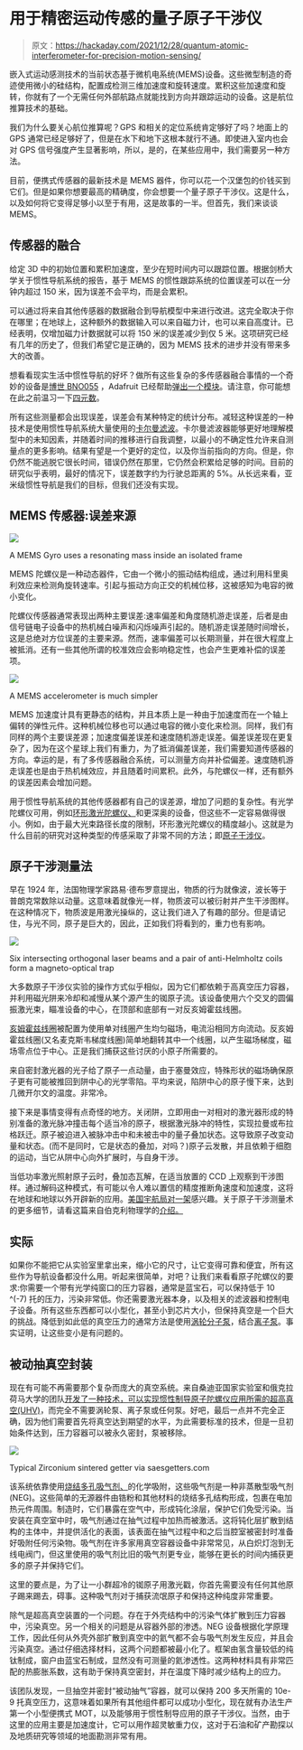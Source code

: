 # 用于精密运动传感的量子原子干涉仪

> 原文：<https://hackaday.com/2021/12/28/quantum-atomic-interferometer-for-precision-motion-sensing/>

嵌入式运动感测技术的当前状态基于微机电系统(MEMS)设备。这些微型制造的奇迹使用微小的硅结构，配置成检测三维加速度和旋转速度。累积这些加速度和旋转，你就有了一个无需任何外部航路点就能找到方向并跟踪运动的设备。这是航位推算技术的基础。

我们为什么要关心航位推算呢？GPS 和相关的定位系统肯定够好了吗？地面上的 GPS 通常已经足够好了，但是在水下和地下这根本就行不通。即使进入室内也会对 GPS 信号强度产生显著影响，所以，是的，在某些应用中，我们需要另一种方法。

目前，便携式传感器的最新技术是 MEMS 器件，你可以花一个汉堡包的价钱买到它们。但是如果你想要最高的精确度，你会想要一个量子原子干涉仪。这是什么，以及如何将它变得足够小以至于有用，这是故事的一半。但首先，我们来谈谈 MEMS。

## 传感器的融合

给定 3D 中的初始位置和累积加速度，至少在短时间内可以跟踪位置。根据剑桥大学关于惯性导航系统的报告，基于 MEMS 的惯性跟踪系统的位置误差可以在一分钟内超过 150 米，因为误差不会平均，而是会累积。

可以通过将来自其他传感器的数据融合到导航模型中来进行改进。这完全取决于你在哪里；在地球上，这种额外的数据输入可以来自磁力计，也可以来自高度计。已经表明，仅增加磁力计数据就可以将 150 米的误差减少到仅 5 米。这项研究已经有几年的历史了，但我们希望它是正确的，因为 MEMS 技术的进步并没有带来多大的改善。

想看看现实生活中惯性导航的好坏？做所有这些复杂的多传感器融合事情的一个奇妙的设备是[博世 BNO055](https://www.bosch-sensortec.com/products/smart-sensors/bno055/) ，Adafruit 已经帮助[弹出一个模块](https://learn.adafruit.com/adafruit-bno055-absolute-orientation-sensor)。请注意，你可能想在此之前温习一下[四元数](https://en.wikipedia.org/wiki/Quaternion)。

所有这些测量都会出现误差，误差会有某种特定的统计分布。减轻这种误差的一种技术是使用惯性导航系统大量使用的[卡尔曼滤波](https://en.wikipedia.org/wiki/Kalman_filter)。卡尔曼滤波器能够更好地理解模型中的未知因素，并随着时间的推移进行自我调整，以最小的不确定性允许来自测量点的更多影响。结果有望是一个更好的定位，以及你当前指向的方向。但是，你仍然不能逃脱它很长时间，错误仍然在那里，它仍然会积累给足够的时间。目前的研究似乎表明，最好的情况下，误差数字约为行驶总距离的 5%。从长远来看，亚米级惯性导航是我们的目标，但我们还没有实现。

## MEMS 传感器:误差来源

![](img/49f4d93aa3e76c8c569dff1ed9ec5542.png)

A MEMS Gyro uses a resonating mass inside an isolated frame

MEMS 陀螺仪是一种动态器件，它由一个微小的振动结构组成，通过利用科里奥利效应来检测角旋转速率。引起与振动方向正交的机械位移，这被感知为电容的微小变化。

陀螺仪传感器通常表现出两种主要误差:速率偏差和角度随机游走误差，后者是由信号链电子设备中的热机械白噪声和闪烁噪声引起的。随机游走误差随时间增长，这是总绝对方位误差的主要来源。然而，速率偏差可以长期测量，并在很大程度上被抵消。还有一些其他所谓的校准效应会影响稳定性，也会产生更难补偿的误差项。

![](img/0c5cf3f6ce7a717b8fa1b8f2efb5948c.png)

A MEMS accelerometer is much simpler

MEMS 加速度计具有更静态的结构，并且本质上是一种由于加速度而在一个轴上偏转的弹性元件。这种机械位移也可以通过电容的微小变化来检测。同样，我们有同样的两个主要误差源；加速度偏差误差和速度随机游走误差。偏差误差现在更复杂了，因为在这个星球上我们有重力，为了抵消偏差误差，我们需要知道传感器的方向。幸运的是，有了多传感器融合系统，可以测量方向并补偿偏差。速度随机游走误差也是由于热机械效应，并且随着时间累积。此外，与陀螺仪一样，还有额外的误差因素会增加问题。

用于惯性导航系统的其他传感器都有自己的误差源，增加了问题的复杂性。有光学陀螺仪可用，例如[环形激光陀螺仪、](https://en.wikipedia.org/wiki/Ring_laser_gyroscope)和更深奥的设备，但这些不一定容易做得很小。例如，由于最大光束路径长度的限制，环形激光陀螺仪的精度越小。这就是为什么目前的研究对这种类型的传感采取了非常不同的方法；即[原子干涉仪](https://en.wikipedia.org/wiki/Atom_interferometer)。

## 原子干涉测量法

早在 1924 年，法国物理学家路易·德布罗意提出，物质的行为就像波，波长等于普朗克常数除以动量。这意味着就像光一样，物质波可以被衍射并产生干涉图样。在这种情况下，物质波是用激光操纵的，这让我们进入了有趣的部分。但是请记住，与光不同，原子是巨大的，因此，正如我们将看到的，重力也有影响。

![](img/fcdea06d9c0e45752ea107ce9f850cef.png)

Six intersecting orthogonal laser beams and a pair of anti-Helmholtz coils form a magneto-optical trap

大多数原子干涉仪实验的操作方式似乎相似，因为它们都依赖于高真空压力容器，并利用磁光阱来冷却和减慢从某个源产生的铷原子流。该设备使用六个交叉的圆偏振激光束，瞄准设备的中心，在顶部和底部有一对反亥姆霍兹线圈。

[亥姆霍兹线圈](http://www.doiserbia.nb.rs/img/doi/1451-4869/2015/1451-48691503375P.pdf)被配置为使用单对线圈产生均匀磁场，电流沿相同方向流动。反亥姆霍兹线圈(又名麦克斯韦梯度线圈)简单地翻转其中一个线圈，以产生磁场梯度，磁场零点位于中心。正是我们捕获这些讨厌的小原子所需要的。

来自密封激光器的光子给了原子一点动量，由于塞曼效应，特殊形状的磁场确保原子更有可能被推回到阱中心的光学零陷。平均来说，陷阱中心的原子慢下来，达到几微开尔文的温度。非常冷。

接下来是事情变得有点奇怪的地方。关闭阱，立即用由一对相对的激光器形成的特别准备的激光脉冲撞击每个适当冷的原子，根据激光脉冲的特性，实现拉曼或布拉格跃迁。原子被迫进入被脉冲击中和未被击中的量子叠加状态。这导致原子改变动量和状态。(而不是同时，它是状态的叠加，对吗？)原子云发散，并且依赖于细胞的运动，当它从阱中心向外扩展时，与自身干涉。

当低功率激光照射原子云时，叠加态瓦解，在适当放置的 CCD 上观察到干涉图样。通过解码这种模式，有可能以令人难以置信的精度推断角速度和加速度，这将在地球和地球以外开辟新的应用。[美国宇航局对一架](https://sbir.nasa.gov/content/atomic-interferometry-0)感兴趣。关于原子干涉测量术的更多细节，请看这篇来自伯克利物理学的[介绍。](http://matterwave.physics.berkeley.edu/atom-interferometry)

## 实际

如果你不能把它从实验室里拿出来，缩小它的尺寸，让它变得可靠和便宜，所有这些作为导航设备都没什么用。听起来很简单，对吧？让我们来看看原子陀螺仪的要求:你需要一个带有光学纯窗口的压力容器，通常是蓝宝石，可以保持低于 10 ^(-7) 托的压力，污染非常低。你还需要激光器本身，以及相关的滤波器和控制电子设备。所有这些东西都可以小型化，甚至小到芯片大小，但保持真空是一个巨大的挑战。降低到如此低的真空压力的通常方法是使用[涡轮分子泵](https://en.wikipedia.org/wiki/Turbomolecular_pump)，结合[离子泵](https://en.wikipedia.org/wiki/Ion_pump_(physics))。事实证明，让这些变小是有问题的。

## 被动抽真空封装

现在有可能不再需要那个复杂而庞大的真空系统。来自桑迪亚国家实验室和俄克拉荷马大学的团队[开发了一种技术，可以实现惯性制导原子陀螺仪应用所需的超高真空(UHV)](https://arxiv.org/pdf/2101.01051.pdf)，而完全不需要涡轮泵、离子泵或任何泵。好吧，最后一点并不完全正确，因为他们需要首先将真空达到期望的水平，为此需要标准的技术，但是一旦初始条件达到，压力容器可以被永久密封，泵被移除。

![](img/239a2aee98ab412e0edc7b8fd50046d1.png)

Typical Zirconium sintered getter via saesgetters.com

该系统依靠使用[烧结多孔吸气剂、](https://www.saesgetters.com/sites/default/files/St%20171%20-%20172_Sintered%20Porous%20Getters_1.pdf)的化学吸附，这些吸气剂是一种非蒸散型吸气剂(NEG)。这些简单的无源器件由锆粉和其他材料的烧结多孔结构形成，包裹在电加热元件周围。制造时，它们暴露在空气中，形成钝化涂层，保护它们免受污染。当安装在真空室中时，吸气剂通过在抽气过程中加热而被激活。这将钝化层扩散到结构的主体中，并提供活化的表面，该表面在抽气过程中和之后当腔室被密封时准备好吸附任何污染物。吸气剂在许多家用真空容器设备中非常常见，从白炽灯泡到无线电阀门，但这里使用的吸气剂比旧的吸气剂更专业，能够在更长的时间内捕获更多的原子并保持它们。

这里的要点是，为了让一小群超冷的铷原子用激光戳，你首先需要没有任何其他原子踢来踢去，碍事。这种吸气剂对于捕获流氓原子和保持这种纯度非常重要。

除气是超高真空装置的一个问题。存在于外壳结构中的污染气体扩散到压力容器中，污染真空。另一个相关的问题是从容器外部的渗透。NEG 设备根据化学原理工作，因此任何从外壳外部扩散到真空中的氦气都不会与吸气剂发生反应，并且会污染真空。通过仔细选择材料，这两个问题都被最小化了。框架由氢含量较低的纯钛制成，窗户由蓝宝石制成，显然没有可测量的氦渗透性。这两种材料具有非常匹配的热膨胀系数，这有助于保持真空密封，并在温度下降时减少结构上的应力。

该团队发现，一旦抽空并密封“被动抽气”容器，就可以保持 200 多天所需的 10e-9 托真空压力，这意味着如果所有其他组件都可以成功小型化，现在就有办法生产第一个小型便携式 MOT，以及能够用于惯性制导应用的原子干涉仪。当然，由于这里的应用主要是加速度计，它可以用作超灵敏重力仪，这对于石油和矿产勘探以及地质研究等领域的地面勘测非常有用。